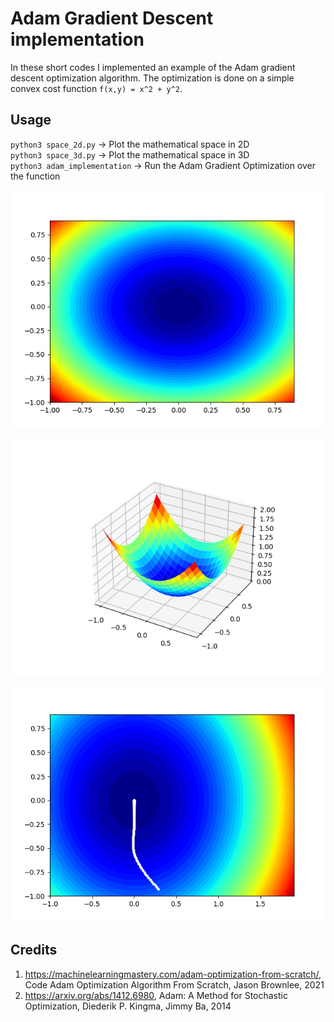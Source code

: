# Adam Gradient Descent implementation
In these short codes I implemented an example of the Adam gradient descent optimization algorithm.
The optimization is done on a simple convex cost function `f(x,y) = x^2 + y^2`.

## Usage
`python3 space_2d.py`	-> Plot the mathematical space in 2D <br>
`python3 space_3d.py`	-> Plot the mathematical space in 3D <br>
`python3 adam_implementation`	-> Run the Adam Gradient Optimization over the function<br> <br>
![plot](./imgs/2d.png)<br>

![plot](./imgs/3d.png)<br>

![plot](./imgs/otpim.png)<br>
## Credits
1. https://machinelearningmastery.com/adam-optimization-from-scratch/, Code Adam Optimization Algorithm From Scratch, Jason Brownlee, 2021
2. https://arxiv.org/abs/1412.6980, Adam: A Method for Stochastic Optimization, Diederik P. Kingma, Jimmy Ba, 2014
